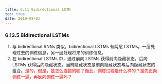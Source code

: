 ```yaml
---
title: 6.11 Bidirectional LSTM
toc: true
date: 2019-09-03
---
```


### 6.13.5 Bidirectional LSTMs

1. 与 bidirectional RNNs 类似，bidirectional LSTMs 有两层 LSTMs。一层处理过去的训练信息，另一层处理将来的训练信息。
2. 在 bidirectional LSTMs 中，通过前向 LSTMs 获得前向隐藏状态，后向 LSTMs 获得后向隐藏状态，当前隐藏状态是前向隐藏状态与后向隐藏状态的组合。<span style="color:red;">是的，但是，是怎么连接的呢？而且，训练过程是什么样的？是先正向训练一遍，再反向训练一遍吗？</span>
